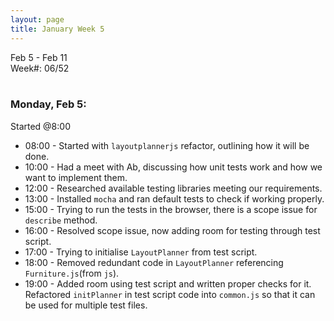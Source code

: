 ```yaml
---
layout: page
title: January Week 5
---
```


Feb 5 - Feb 11<br>
Week#: 06/52<br><br>

### Monday, Feb 5:

Started @8:00

- 08:00 - Started with `layoutplannerjs` refactor, outlining how it will be done.
- 10:00 - Had a meet with Ab, discussing how unit tests work and how we want to implement them.
- 12:00 - Researched available testing libraries meeting our requirements.
- 13:00 - Installed `mocha` and ran default tests to check if working properly.
- 15:00 - Trying to run the tests in the browser, there is a scope issue for `describe` method.
- 16:00 - Resolved scope issue, now adding room for testing through test script.
- 17:00 - Trying to initialise `LayoutPlanner` from test script.
- 18:00 - Removed redundant code in `LayoutPlanner` referencing `Furniture.js`(from `js`).
- 19:00 - Added room using test script and written proper checks for it. Refactored `initPlanner` in test script code into `common.js` so that it can be used for multiple test files.